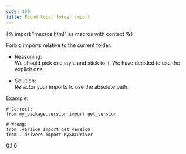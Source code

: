 ```yaml
---
code: 300
title: Found local folder import
---
```


{% import "macros.html" as macros with context %}

Forbid imports relative to the current folder.

  - Reasoning:  
    We should pick one style and stick to it. We have decided to use the
    explicit one.

  - Solution:  
    Refactor your imports to use the absolute path.

Example:

    # Correct:
    from my_package.version import get_version
    
    # Wrong:
    from .version import get_version
    from ..drivers import MySQLDriver

<div class="versionadded">

0.1.0

</div>